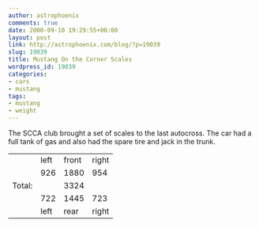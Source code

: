 ```yaml
---
author: astrophoenix
comments: true
date: 2000-09-10 19:29:55+00:00
layout: post
link: http://astrophoenix.com/blog/?p=19039
slug: 19039
title: Mustang On the Corner Scales
wordpress_id: 19039
categories:
- cars
- mustang
tags:
- mustang
- weight
---
```


The SCCA club brought a set of scales to the last autocross. The car had
a full tank of gas and also had the spare tire and jack in the trunk.



<table >

<tr >

<td >
</td>
<td >left
</td>
<td >front
</td>
<td >right
</td>
</tr>
<tr >

<td >
</td>
<td >926
</td>
<td >1880
</td>
<td >954
</td>
</tr>
<tr >

<td >Total:
</td>
<td >
</td>
<td >3324
</td>
<td >
</td>
</tr>
<tr >

<td >
</td>
<td >722
</td>
<td >1445
</td>
<td >723
</td>
</tr>
<tr >

<td >
</td>
<td >left
</td>
<td >rear
</td>
<td >right
</td>
</tr>

</table>
